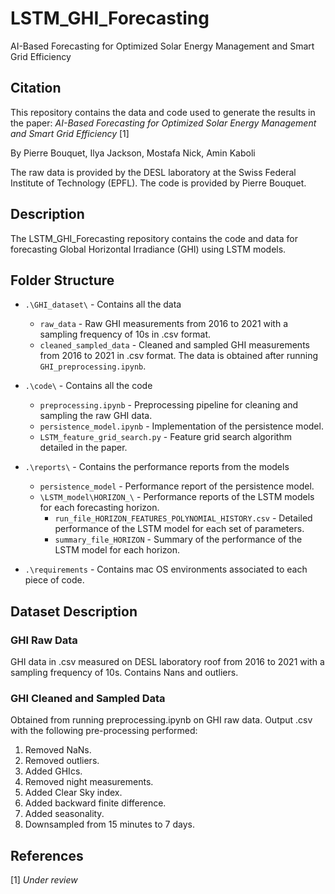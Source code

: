 # LSTM_GHI_Forecasting
AI-Based Forecasting for Optimized Solar Energy Management and Smart Grid Efficiency

## Citation
This repository contains the data and code used to generate the results in the paper:
_AI-Based Forecasting for Optimized Solar Energy Management and Smart Grid Efficiency_ [1]

By Pierre Bouquet, Ilya Jackson, Mostafa Nick, Amin Kaboli

The raw data is provided by the DESL laboratory at the Swiss Federal Institute of Technology (EPFL).
The code is provided by Pierre Bouquet.

## Description
The LSTM_GHI_Forecasting repository contains the code and data for forecasting Global Horizontal Irradiance (GHI) using LSTM models.

## Folder Structure
- `.\GHI_dataset\` - Contains all the data
    - `raw_data` - Raw GHI measurements from 2016 to 2021 with a sampling frequency of 10s in .csv format.
    - `cleaned_sampled_data` - Cleaned and sampled GHI measurements from 2016 to 2021 in .csv format. The data is obtained after running `GHI_preprocessing.ipynb`.

- `.\code\` - Contains all the code
    - `preprocessing.ipynb` - Preprocessing pipeline for cleaning and sampling the raw GHI data.
    - `persistence_model.ipynb` - Implementation of the persistence model.
    - `LSTM_feature_grid_search.py` - Feature grid search algorithm detailed in the paper.

- `.\reports\` - Contains the performance reports from the models
    - `persistence_model` - Performance report of the persistence model.
    - `\LSTM_model\HORIZON_\` - Performance reports of the LSTM models for each forecasting horizon.
        - `run_file_HORIZON_FEATURES_POLYNOMIAL_HISTORY.csv` - Detailed performance of the LSTM model for each set of parameters.
        - `summary_file_HORIZON` - Summary of the performance of the LSTM model for each horizon.

- `.\requirements` - Contains mac OS environments associated to each piece of code.

## Dataset Description

### GHI Raw Data
GHI data in .csv measured on DESL laboratory roof from 2016 to 2021 with a sampling frequency of 10s. Contains Nans and outliers.

### GHI Cleaned and Sampled Data
Obtained from running preprocessing.ipynb on GHI raw data.
Output .csv with the following pre-processing performed:
1. Removed NaNs.
2. Removed outliers.
3. Added GHIcs.
4. Removed night measurements.
5. Added Clear Sky index.
6. Added backward finite difference.
7. Added seasonality.
8. Downsampled from 15 minutes to 7 days.

## References

[1] _Under review_